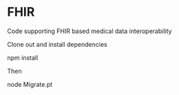 # FHIR
Code supporting FHIR based medical data interoperability

Clone out and install dependencies

  npm install
  
Then

  node Migrate.pt
